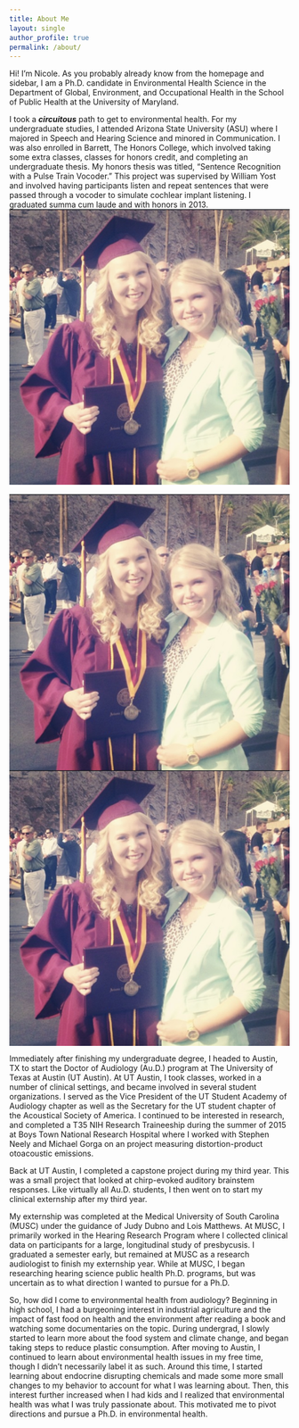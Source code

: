 ```yaml
---
title: About Me
layout: single
author_profile: true
permalink: /about/
---
```


Hi! I’m Nicole. As you probably already know from the homepage and sidebar, I am a Ph.D. candidate in Environmental Health Science in the Department of Global, Environment, and Occupational Health in the School of Public Health at the University of Maryland.

I took a ***circuitous*** path to get to environmental health. For my undergraduate studies, I attended Arizona State University (ASU) where I majored in Speech and Hearing Science and minored in Communication. I was also enrolled in Barrett, The Honors College, which involved taking some extra classes, classes for honors credit, and completing an undergraduate thesis. My honors thesis was titled, “Sentence Recognition with a Pulse Train Vocoder.” This project was supervised by William Yost and involved having participants listen and repeat sentences that were passed through a vocoder to simulate cochlear implant listening. I graduated summa cum laude and with honors in 2013. 
![ASU Graduation Photo](https://github.com/nsieck/nsieck.github.io/blob/master/assets/images/ASU.jpg)

<img src="https://github.com/nsieck/nsieck.github.io/blob/master/assets/images/ASU.jpg" style="display: block; margin: auto;" />

<img src="./assets/images/ASU.jpg" style="display: block; margin: auto;" />

Immediately after finishing my undergraduate degree, I headed to Austin, TX to start the Doctor of Audiology (Au.D.) program at The University of Texas at Austin (UT Austin). At UT Austin, I took classes, worked in a number of clinical settings, and became involved in several student organizations. I served as the Vice President of the UT Student Academy of Audiology chapter as well as the Secretary for the UT student chapter of the Acoustical Society of America. I continued to be interested in research, and completed a T35 NIH Research Traineeship during the summer of 2015 at Boys Town National Research Hospital where I worked with Stephen Neely and Michael Gorga on an project measuring distortion-product otoacoustic emissions. 

Back at UT Austin, I completed a capstone project during my third year. This was a small project that looked at chirp-evoked auditory brainstem responses. Like virtually all Au.D. students, I then went on to start my clinical externship after my third year. 

My externship was completed at the Medical University of South Carolina (MUSC) under the guidance of Judy Dubno and Lois Matthews. At MUSC, I primarily worked in the Hearing Research Program where I collected clinical data on participants for a large, longitudinal study of presbycusis. I graduated a semester early, but remained at MUSC as a research audiologist to finish my externship year. While at MUSC, I began researching hearing science public health Ph.D. programs, but was uncertain as to what direction I wanted to pursue for a Ph.D. 

So, how did I come to environmental health from audiology? Beginning in high school, I had a burgeoning interest in industrial agriculture and the impact of fast food on health and the environment after reading a book and watching some documentaries on the topic. During undergrad, I slowly started to learn more about the food system and climate change, and began taking steps to reduce plastic consumption. After moving to Austin, I continued to learn about environmental health issues in my free time, though I didn’t necessarily label it as such. Around this time, I started learning about endocrine disrupting chemicals and made some more small changes to my behavior to account for what I was learning about. Then, this interest further increased when I had kids and I realized that environmental health was what I was truly passionate about. This motivated me to pivot directions and pursue a Ph.D. in environmental health. 
